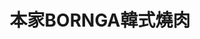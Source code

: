 ---
title: "本家BORNGA韓式燒肉"
description: "本家BORNGA韓式燒肉"
layout: shop
keywords:
  - 美食競賽
  - 台灣美食
  - 美食精選
datePublished: "2025-06-30"
dateModified: "2025-07-03"
city: "台北市"
district: "大安區"
address: "台北市大安區市民大道四段102號"
phone: ""
geo: "25.04446458959788, 121.54997939633692"
google_map: "https://maps.app.goo.gl/5MVLgBx3hB435PY27"
footinder: "https://footinder.com.tw/%E5%8F%B0%E5%8C%97%E5%B8%82%E5%A4%A7%E5%AE%89%E5%8D%80/362134/"
official: "https://www.facebook.com/profile.php?id=100086873505560"
award:
  - name: "500盤"
    year: "2024"
    entries:
      - dishes:
          - "牛肉年糕末餅"

---